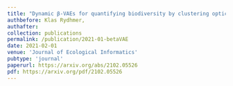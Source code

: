 ```yaml
---
title: "Dynamic β-VAEs for quantifying biodiversity by clustering optically recorded insect signals"
authbefore: Klas Rydhmer,
authafter: 
collection: publications
permalink: /publication/2021-01-betaVAE
date: 2021-02-01
venue: 'Journal of Ecological Informatics'
pubtype: 'journal'
paperurl: https://arxiv.org/abs/2102.05526
pdf: https://arxiv.org/pdf/2102.05526
---
```

